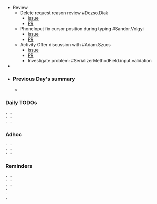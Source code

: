 - Review
	- Delete request reason review #Dezso.Diak
		- [issue](https://gitlab.vertis.com:8443/vertis/mv2/-/issues/6162)
		- [PR](https://gitlab.vertis.com:8443/vertis/mv2/-/merge_requests/259/diffs)
	- PhoneInput fix cursor position during typing #Sandor.Volgyi
		- [issue](https://gitlab.vertis.com:8443/vertis/mv2/-/issues/6879)
		- [PR](https://gitlab.vertis.com:8443/vertis/mv2/-/merge_requests/377)
	- Activity Offer discussion with #Adam.Szucs
		- [issue](https://gitlab.vertis.com:8443/vertis/mv2/-/issues/6764)
		- [PR](https://gitlab.vertis.com:8443/vertis/mv2/-/merge_requests/312)
		- Investigate problem: #SerializerMethodField.input.validation
-
- ### Previous Day's summary
	-
### Daily TODOs
	- -
	- -
	- -
### Adhoc
	- -
	- -
	- -
### Reminders
	- -
	- -
	- -
	-
	-
	-